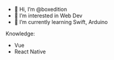 - 👋 Hi, I’m @boxedition
- 👀 I’m interested in Web Dev
- 🌱 I’m currently learning Swift, Arduino

Knowledge:
- Vue
- React Native

<!---
boxedition/boxedition is a ✨ special ✨ repository because its `README.md` (this file) appears on your GitHub profile.
You can click the Preview link to take a look at your changes.
--->
